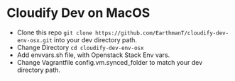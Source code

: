 # Cloudify Dev on MacOS

- Clone this repo `git clone https://github.com/EarthmanT/cloudify-dev-env-osx.git` into your dev directory path.
- Change Directory `cd cloudify-dev-env-osx`
- Add envvars.sh file, with Openstack Stack Env vars.
- Change Vagrantfile config.vm.synced_folder to match your dev directory path.
